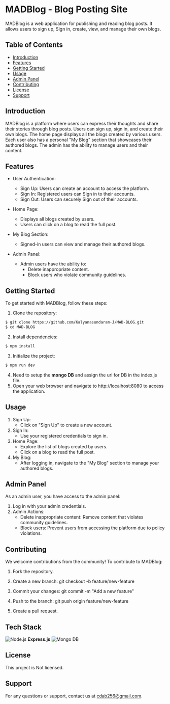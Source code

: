 # MADBlog - Blog Posting Site

MADBlog is a web application for publishing and reading blog posts. It allows users to sign up, Sign in, create, view, and manage their own blogs.

## Table of Contents

- [Introduction](#introduction)
- [Features](#features)
- [Getting Started](#getting-started)
- [Usage](#usage)
- [Admin Panel](#admin-panel)
- [Contributing](#contributing)
- [License](#license)
- [Support](#support)

## Introduction

MADBlog is a platform where users can express their thoughts and share their stories through blog posts. Users can sign up, sign in, and create their own blogs. The home page displays all the blogs created by various users. Each user also has a personal "My Blog" section that showcases their authored blogs. The admin has the ability to manage users and their content.

## Features

- User Authentication:
  - Sign Up: Users can create an account to access the platform.
  - Sign In: Registered users can Sign in to their accounts.
  - Sign Out: Users can securely Sign out of their accounts.

- Home Page:
  - Displays all blogs created by users.
  - Users can click on a blog to read the full post.

- My Blog Section:
  - Signed-in users can view and manage their authored blogs.

- Admin Panel:
  - Admin users have the ability to:
    - Delete inappropriate content.
    - Block users who violate community guidelines.

## Getting Started

To get started with MADBlog, follow these steps:

1. Clone the repository:
```bash
$ git clone https://github.com/Kalyanasundaram-J/MAD-BLOG.git
$ cd MAD-BLOG
```

2. Install dependencies:
```bash
$ npm install
```

3. Initialize the project:
```bash
$ npm run dev
```
4. Need to setup the <strong>mongo DB</strong> and assign the url for DB in the index.js file.
4. Open your web browser and navigate to http://localhost:8080 to access the application.

## Usage
1. Sign Up:
    - Click on "Sign Up" to create a new account.
2. Sign In:
    - Use your registered credentials to sign in.
3. Home Page:
    - Explore the list of blogs created by users.
    - Click on a blog to read the full post.
4. My Blog:
    - After logging in, navigate to the "My Blog" section to manage your authored blogs.

## Admin Panel
As an admin user, you have access to the admin panel:

1. Log in with your admin credentials.
2. Admin Actions:
    - Delete inappropriate content: Remove content that violates community guidelines.
    - Block users: Prevent users from accessing the platform due to policy violations.

## Contributing
We welcome contributions from the community! To contribute to MADBlog:

1. Fork the repository.

2. Create a new branch: git checkout -b feature/new-feature

3. Commit your changes: git commit -m "Add a new feature"

4. Push to the branch: git push origin feature/new-feature

5. Create a pull request.

## Tech Stack
![Node.js](https://avatars.githubusercontent.com/u/18269663?v=4)
<strong>Express.js</strong>
![Mongo DB](https://webimages.mongodb.com/_com_assets/cms/kuyjf3vea2hg34taa-horizontal_default_slate_blue.svg?auto=format%252Ccompress)

## License
This project is Not licensed.

## Support
For any questions or support, contact us at cdab256@gmail.com.

